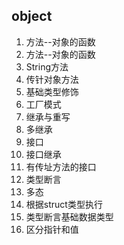 ## object
1. 方法--对象的函数
2. 方法--对象的函数
3. String方法
4. 传针对象方法
5. 基础类型修饰
6. 工厂模式
7. 继承与重写
8. 多继承
9. 接口
10. 接口继承
11. 有传址方法的接口
12. 类型断言
13. 多态
14. 根据struct类型执行
15. 类型断言基础数据类型
16. 区分指针和值

